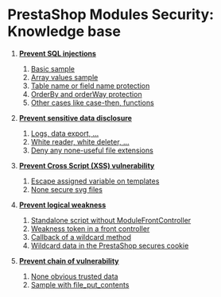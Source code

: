 # PrestaShop Modules Security: Knowledge base

1. **[Prevent SQL injections](/sql_injections/sql_injections.md)**
    1. [Basic sample](/sql_injections/sql_injections.md#basic-sample)
    2. [Array values sample](/sql_injections/sql_injections.md#array-values-sample)
    3. [Table name or field name protection](/sql_injections/sql_injections.md#table-name-or-field-name-protection)
    4. [OrderBy and orderWay protection](/sql_injections/sql_injections.md#orderby-and-orderway-protection)
    5. [Other cases like case-then, functions](/sql_injections/sql_injections.md#other-cases-like-case-then,-functions)

2. **[Prevent sensitive data disclosure]()**
    1. [Logs, data export, …]()
    2. [White reader, white deleter, …]()
    3. [Deny any none-useful file extensions]()

3. **[Prevent Cross Script (XSS) vulnerability]()**
    1. [Escape assigned variable on templates]()
    2. [None secure svg files]()

4. **[Prevent logical weakness]()**
    1. [Standalone script without ModuleFrontController]()
    2. [Weakness token in a front controller]()
    3. [Callback of a wildcard method]()
    4. [Wildcard data in the PrestaShop secures cookie]()

5. **[Prevent chain of vulnerability]()**
    1. [None obvious trusted data]()
    2. [Sample with file_put_contents]()
